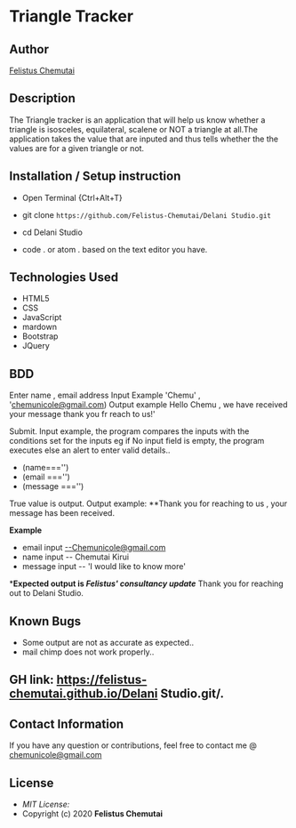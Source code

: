 # Triangle Tracker

## Author

[Felistus Chemutai](https://github.com/Felistus-Chemutai/Triangle-Tracker.git)

## Description
The Triangle tracker is an application that will help us know whether a triangle is isosceles, equilateral, scalene or NOT a triangle at all.The application takes the value that are inputed and thus tells whether the the values are for a given triangle or not.


## Installation / Setup instruction
* Open Terminal {Ctrl+Alt+T}

* git clone ```https://github.com/Felistus-Chemutai/Delani Studio.git```

* cd Delani Studio

* code . or atom . based on the text editor you have.

## Technologies Used

* HTML5
* CSS
* JavaScript
* mardown
* Bootstrap
* JQuery

## BDD
Enter name , email address
     Input Example 'Chemu' , 'chemunicole@gmail.com)
     Output example Hello  Chemu , we have received your message thank you fr reach to us!'


Submit.
Input example, the program compares the inputs with the conditions set for the inputs eg if No input field is empty, the program executes else an alert to enter valid details..
* (name==='')
* (email ==='')
* (message ==='')

True value is output. Output example: **Thank you for reaching to us , your message has been received.  

**Example**
* email input --Chemunicole@gmail.com
* name input   -- Chemutai Kirui
* message input  -- 'I  would like to know more'


***Expected output is *Felistus' consultancy update*** Thank you for reaching out to Delani Studio. 

## Known Bugs
* Some output are not as accurate as expected..
* mail chimp does not work properly..

## GH link: https://felistus-chemutai.github.io/Delani Studio.git/.

## Contact Information 

If you have any question or contributions, feel free to contact me @ chemunicole@gmail.com

## License
* *MIT License:*
* Copyright (c) 2020 **Felistus Chemutai**
